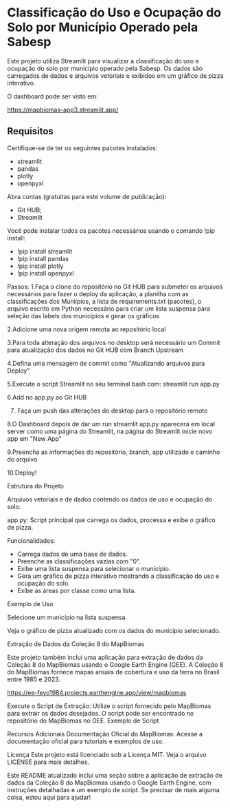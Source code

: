 # Classificação do Uso e Ocupação do Solo por Município Operado pela Sabesp

Este projeto utiliza Streamlit para visualizar a classificação do uso e ocupação do solo por município operado pela Sabesp. Os dados são carregados de dados e arquivos vetoriais e exibidos em um gráfico de pizza interativo.

O dashboard pode ser visto em:

https://mapbiomas-app3.streamlit.app/

## Requisitos

Certifique-se de ter os seguintes pacotes instalados:

- streamlit
- pandas
- plotly
- openpyxl

Abra contas (gratuitas para este volume de publicação):
- Git HUB;
- Streamlit

Você pode instalar todos os pacotes necessários usando o comando !pip install:

- !pip install streamlit
- !pip install pandas
- !pip install plotly
- !pip install openpyxl

Passos:
1.Faça o clone do repositório no Git HUB para submeter os arquivos necessários para fazer o deploy da aplicação, a planilha com as classificações dos Muniípios, a lista de requirements.txt (pacotes), o arquivo escrito em Python necessário para criar um lista suspensa para seleção das labels dos municípios e gerar os gráficos 

2.Adicione uma nova origem remota ao repositório local

3.Para toda alteração dos arquivos no desktop será necessário um Commit para atualização dos dados no Git HUB com Branch Upstream

4.Defina uma mensagem de commit como "Atualizando arquivos para Deploy" 

5.Execute o script Streamlit no seu terminal bash com: streamlit run app.py

6.Add no app.py ao Git HUB

7. Faça um push das alterações do desktop para o repositório remoto

8.O Dashboard depois de dar um run streamlit app.py aparecerá em local server como uma página do Streamlit, na página do Streamlit inicie novo app em "New App"

9.Preencha as informações do repositório, branch, app utilizado e caminho do arquivo

10.Deploy!


Estrutura do Projeto

Arquivos vetoriais e de dados contendo os dados de uso e ocupação do solo.

app.py: Script principal que carrega os dados, processa e exibe o gráfico de pizza.

Funcionalidades:

- Carrega dados de uma base de dados.
- Preenche as classificações vazias com "0".
- Exibe uma lista suspensa para selecionar o município.
- Gera um gráfico de pizza interativo mostrando a classificação do uso e ocupação do solo.
- Exibe as áreas por classe como uma lista.

Exemplo de Uso

Selecione um município na lista suspensa.

Veja o gráfico de pizza atualizado com os dados do município selecionado.


Extração de Dados da Coleção 8 do MapBiomas

Este projeto também inclui uma aplicação para extração de dados da Coleção 8 do MapBiomas usando o Google Earth Engine (GEE). A Coleção 8 do MapBiomas fornece mapas anuais de cobertura e uso da terra no Brasil entre 1985 e 2023.

https://ee-feyo1984.projects.earthengine.app/view/mapbiomas

Execute o Script de Extração: Utilize o script fornecido pelo MapBiomas para extrair os dados desejados. O script pode ser encontrado no repositório do MapBiomas no GEE.
Exemplo de Script

Recursos Adicionais
Documentação Oficial do MapBiomas: Acesse a documentação oficial para tutoriais e exemplos de uso.

Licença
Este projeto está licenciado sob a Licença MIT. Veja o arquivo LICENSE para mais detalhes.


Este README atualizado inclui uma seção sobre a aplicação de extração de dados da Coleção 8 do MapBiomas usando o Google Earth Engine, com instruções detalhadas e um exemplo de script. Se precisar de mais alguma coisa, estou aqui para ajudar!
